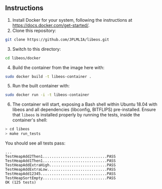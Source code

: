## Instructions

1. Install Docker for your system, 
following the instructions at https://docs.docker.com/get-started/.
2. Clone this repository:
```bash
git clone https://github.com/JPLMLIA/libeos.git
```
3. Switch to this directory:
```bash
cd libeos/docker
```
4. Build the container from the image here with:
```bash
sudo docker build -t libeos-container .
```
5. Run the built container with:
```bash
sudo docker run -i -t libeos-container
```
6. The container will start, exposing a Bash shell within Ubuntu 18.04
  with libeos and all dependencies (libconfig, BITFLIPS) pre-installed.
  Ensure that `libeos` is installed properly by running the tests,
  inside the container's shell:
```bash
> cd libeos
> make run_tests 
```
  You should see all tests pass:
```
...
TestHeapAdd2Then1.............................PASS
TestHeapAdd1Then1.............................PASS
TestHeapAddExtraHigh..........................PASS
TestHeapAddExtraLow...........................PASS
TestHeapAdd12345..............................PASS
TestHeapSortEmpty.............................PASS
OK (125 tests)
```
